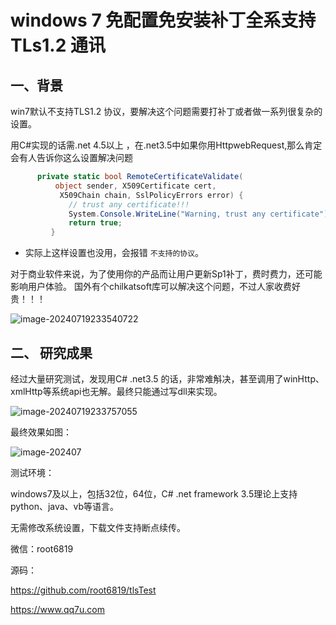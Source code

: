 # windows 7 免配置免安装补丁全系支持TLs1.2 通讯

## 一、背景

win7默认不支持TLS1.2 协议，要解决这个问题需要打补丁或者做一系列很复杂的设置。

用C#实现的话需.net 4.5以上 ，在.net3.5中如果你用HttpwebRequest,那么肯定会有人告诉你这么设置解决问题

```c#
      private static bool RemoteCertificateValidate(
          object sender, X509Certificate cert,
           X509Chain chain, SslPolicyErrors error) {
             // trust any certificate!!!
             System.Console.WriteLine("Warning, trust any certificate");
             return true;
         }
```

* 实际上这样设置也没用，会报错 `不支持的协议`。

对于商业软件来说，为了使用你的产品而让用户更新Sp1补丁，费时费力，还可能影响用户体验。 国外有个chilkatsoft库可以解决这个问题，不过人家收费好贵！！！

![image-20240719233540722](https://www.qq7u.com/usr/uploads/softs/tlsTest/1.png)

## 二、 研究成果

经过大量研究测试，发现用C# .net3.5 的话，非常难斛决，甚至调用了winHttp、xmlHttp等系统api也无解。最终只能通过写dll来实现。

![image-20240719233757055](https://www.qq7u.com/usr/uploads/softs/tlsTest/1.png)

最终效果如图：

![image-202407](https://www.qq7u.com/usr/uploads/softs/tlsTest/1.png)

测试环境：

windows7及以上，包括32位，64位，C# .net framework 3.5理论上支持python、java、vb等语言。

无需修改系统设置，下载文件支持断点续传。

微信：root6819 

源码： 

https://github.com/root6819/tlsTest

https://www.qq7u.com    

